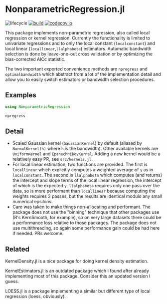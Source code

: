 # NonparametricRegression.jl

<!-- Tidyverse lifecycle badges, see https://www.tidyverse.org/lifecycle/ Uncomment or delete as needed. -->
![lifecycle](https://img.shields.io/badge/lifecycle-experimental-orange.svg)<!--
![lifecycle](https://img.shields.io/badge/lifecycle-maturing-blue.svg)
![lifecycle](https://img.shields.io/badge/lifecycle-stable-green.svg)
![lifecycle](https://img.shields.io/badge/lifecycle-retired-orange.svg)
![lifecycle](https://img.shields.io/badge/lifecycle-archived-red.svg)
![lifecycle](https://img.shields.io/badge/lifecycle-dormant-blue.svg) -->
[![build](https://github.com/tbeason/NonparametricRegression.jl/workflows/CI/badge.svg)](https://github.com/tbeason/NonparametricRegression.jl/actions?query=workflow%3ACI)
[![codecov.io](http://codecov.io/github/tbeason/NonparametricRegression.jl/coverage.svg?branch=main)](http://codecov.io/github/tbeason/NonparametricRegression.jl?branch=main)
<!-- Documentation -- uncomment or delete as needed -->
<!--
[![Documentation](https://img.shields.io/badge/docs-stable-blue.svg)](https://tbeason.github.io/NonparametricRegression.jl/stable)
[![Documentation](https://img.shields.io/badge/docs-master-blue.svg)](https://tbeason.github.io/NonparametricRegression.jl/dev)
-->


This package implements non-parametric regression, also called local regression or kernel regression. Currently the functionality is limited to univariate regressions and to only the local constant (`localconstant`) and local linear (`locallinear`,`llalphabeta`) estimators. Automatic bandwidth selection is done by leave-one-out cross validation or by optimizing the bias-corrected AICc statistic.

The two important exported convenience methods are `npregress` and `optimalbandwidth` which abstract from a lot of the implementation detail and allow you to easily switch estimators or bandwidth selection procedures.



## Examples

```julia
using NonparametricRegression

npregress

```

## Detail

- Scaled Gaussian kernel (`GaussianKernel`) by default (aliased by `NormalKernel(h)` where `h` is the bandwidth). Other available kernels are `UniformKernel` and `EpanechnikovKernel`. Adding a new kernel would be a relatively easy PR, see `src/kernels.jl`.
- For local linear estimation, two functions are provided. The first is `locallinear` which explicitly computes a weighted average of `y` as in `localconstant`. The second is `llalphabeta` which computes (and returns) the intercept and slope terms of the local linear regression, the intercept of which is the expected `y`. `llalphabeta` requires only one pass over the data, so is more performant than `locallinear` because computing the weights requires 2 passes, but the results are identical modulo any small numerical epsilons.
- Care was taken to make things non-allocating and performant. The package does not use the "binning" technique that other packages use (R's KernSmooth, for example), so on very large datasets there could be a performance loss relative to those packages. The package does not use multithreading, so again some performance gain could be had here if needed. PRs welcome.


## Related

KernelDensity.jl is a nice package for doing kernel density estimation. 

KernelEstimators.jl is an outdated package which I found after already implementing most of this package. Consider this an updated version I guess.

LOESS.jl is a package implementing a similar but different type of local regression (loess, obviously).
